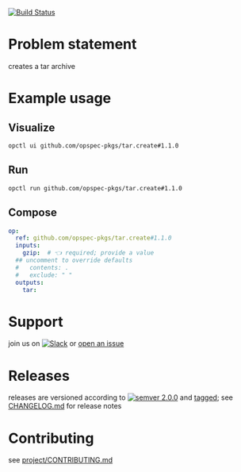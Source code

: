 [![Build Status](https://github.com/opspec-pkgs/tar.create/workflows/build/badge.svg?branch=main)](https://github.com/opspec-pkgs/tar.create/actions?query=workflow%3Abuild+branch%3Amain)

# Problem statement

creates a tar archive

# Example usage

## Visualize

```shell
opctl ui github.com/opspec-pkgs/tar.create#1.1.0
```

## Run

```
opctl run github.com/opspec-pkgs/tar.create#1.1.0
```

## Compose

```yaml
op:
  ref: github.com/opspec-pkgs/tar.create#1.1.0
  inputs:
    gzip:  # 👈 required; provide a value
  ## uncomment to override defaults
  #   contents: .
  #   exclude: " "
  outputs:
    tar:
```

# Support

join us on
[![Slack](https://img.shields.io/badge/slack-opctl-E01563.svg)](https://join.slack.com/t/opctl/shared_invite/zt-51zodvjn-Ul_UXfkhqYLWZPQTvNPp5w)
or
[open an issue](https://github.com/opspec-pkgs/tar.create/issues)

# Releases

releases are versioned according to
[![semver 2.0.0](https://img.shields.io/badge/semver-2.0.0-brightgreen.svg)](http://semver.org/spec/v2.0.0.html)
and [tagged](https://git-scm.com/book/en/v2/Git-Basics-Tagging); see
[CHANGELOG.md](CHANGELOG.md) for release notes

# Contributing

see
[project/CONTRIBUTING.md](https://github.com/opspec-pkgs/project/blob/main/CONTRIBUTING.md)
